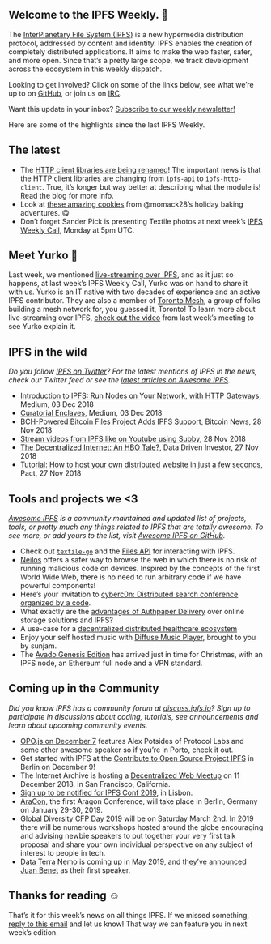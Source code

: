 ## Welcome to the IPFS Weekly. 👋

The [InterPlanetary File System (IPFS)](https://ipfs.io/) is a new hypermedia distribution protocol, addressed by content and identity. IPFS enables the creation of completely distributed applications. It aims to make the web faster, safer, and more open. Since that’s a pretty large scope, we track development across the ecosystem in this weekly dispatch.

Looking to get involved? Click on some of the links below, see what we’re up to on [GitHub](https://github.com/ipfs), or join us on [IRC](https://riot.im/app/#/room/#ipfs:matrix.org).

Want this update in your inbox? [Subscribe to our weekly newsletter!](https://tinyletter.com/ipfsnewsletter)

Here are some of the highlights since the last IPFS Weekly.

## The latest

+ The [HTTP client libraries are being renamed](https://blog.ipfs.io/58-http-client-rename/ )! The important news is that the HTTP client libraries are changing from `ipfs-api` to `ipfs-http-client`. True, it’s longer but way better at describing what the module is! Read the blog for more info. 
+ Look at [these amazing cookies](https://twitter.com/momack28/status/1069510119132516352) from @momack28’s holiday baking adventures. 😋
+ Don’t forget Sander Pick is presenting Textile photos at next week’s [IPFS Weekly Call](https://github.com/ipfs/team-mgmt#-ipfs-weekly-call--formerly-known-as-ipfs-all-hands-call), Monday at 5pm UTC. 

## Meet Yurko 👾

Last week, we mentioned [live-streaming over IPFS](https://github.com/tomeshnet/ipfs-live-streaming), and as it just so happens, at last week’s IPFS Weekly Call, Yurko was on hand to share it with us. Yurko is an IT native with two decades of experience and an active IPFS contributor. They are also a member of [Toronto Mesh](https://tomesh.net/), a group of folks building a mesh network for, you guessed it, Toronto! To learn more about live-streaming over IPFS, [check out the video](https://www.youtube.com/watch?v=VFsKl6UMwqM&feature=youtu.be&t=435) from last week’s meeting to see Yurko explain it. 
 

## IPFS in the wild
*Do you follow [IPFS on Twitter](https://twitter.com/IPFSbot)? For the latest mentions of IPFS in the news, check our Twitter feed or see the [latest articles on Awesome IPFS](https://awesome.ipfs.io/categories/articles/).* 

+ [Introduction to IPFS: Run Nodes on Your Network, with HTTP Gateways](https://medium.com/@rossbulat/introduction-to-ipfs-set-up-nodes-on-your-network-with-http-gateways-10e21ea689a4), Medium, 03 Dec 2018
+ [Curatorial Enclaves](https://medium.com/@odomojuli/curatorial-enclaves-cf595e5d099d), Medium, 03 Dec 2018
+ [BCH-Powered Bitcoin Files Project Adds IPFS Support](https://news.bitcoin.com/bch-powered-bitcoin-files-project-adds-ipfs-support/), Bitcoin News, 28 Nov 2018
+ [Stream videos from IPFS like on Youtube using Subby](https://medium.com/@subby/stream-videos-from-ipfs-like-on-youtube-using-subby-32b8df17ad03), 28 Nov 2018
+ [The Decentralized Internet: An HBO Tale?](https://medium.com/datadriveninvestor/the-decentralized-internet-an-hbo-tale-1c4247efdb44), Data Driven Investor, 27 Nov 2018
+ [Tutorial: How to host your own distributed website in just a few seconds](https://blog.florence.chat/tutorial-how-to-create-your-own-distributed-website-in-just-a-few-seconds-5100ccf068bc), Pact, 27 Nov 2018


## Tools and projects we <3
*[Awesome IPFS](https://awesome.ipfs.io/) is a community maintained and updated list of projects, tools, or pretty much any things related to IPFS that are totally awesome. To see more, or add yours to the list, visit [Awesome IPFS on GitHub](https://github.com/ipfs/awesome-ipfs).* 

+ Check out [`textile-go`](https://github.com/textileio/textile-go) and the [Files API](https://www.youtube.com/watch?v=5HnpMrvkWoo) for interacting with IPFS. 
+ [Neilos](https://medium.com/@marco.castignoli/neilos-bfda3f0137c6) offers a safer way to browse the web in which there is no risk of running malicious code on devices. Inspired by the concepts of the first World Wide Web, there is no need to run arbitrary code if we have powerful components! 
+ Here’s your invitation to [cyberc0n: Distributed search conference organized by a code](https://medium.com/@21xhipster/invitation-to-cyberc0n-first-distributed-search-conference-23863bbfa1d9). 
+ What exactly are the [advantages of Authpaper Delivery](https://medium.com/@icoauthpapercoin/advantages-of-authpaper-delivery-over-online-storage-solutions-and-ipfs-de9b251f6ecd) over online storage solutions and IPFS? 
+ A use-case for a [decentralized distributed healthcare ecosystem](https://medium.com/@loudsunday/use-case-for-a-ddhe-1a94529d2a4d (DDHE)) 
+ Enjoy your self hosted music with [Diffuse Music Player](https://ownyourbits.com/2018/11/16/enjoy-your-self-hosted-music-with-diffuse-music-player/), brought to you by sunjam.
+ The [Avado Genesis Edition](https://ava.do/) has arrived just in time for Christmas, with an IPFS node, an Ethereum full node and a VPN standard.



## Coming up in the Community
*Did you know IPFS has a community forum at [discuss.ipfs.io](https://discuss.ipfs.io/)? Sign up to participate in discussions about coding, tutorials, see announcements and learn about upcoming community events.*

+ [OPO.js on December 7](https://www.meetup.com/opo-js/events/256434646/) features Alex Potsides of Protocol Labs and some other awesome speaker so if you’re in Porto, check it out.
+ Get started with IPFS at the [Contribute to Open Source Project IPFS](https://www.meetup.com/en-AU/IPFS-Berlin/events/255970865/) in Berlin on December 9!
+ The Internet Archive is hosting a [Decentralized Web Meetup](https://www.eventbrite.com/e/decentralized-web-meet-up-tickets-52509395014) on 11 December 2018, in San Francisco, California. 
+ [Sign up to be notified for IPFS Conf 2019](https://docs.google.com/forms/d/e/1FAIpQLSfJVVPwvp6RY3MUg1zAVl1g_5y2nGb7WJIMI1Hs6glzm7FLHQ/viewform), in Lisbon.
+ [AraCon](https://blog.aragon.org/announcing-aracon-the-aragon-conference/), the first Aragon Conference, will take place in Berlin, Germany on January 29-30, 2019.
+ [Global Diversity CFP Day 2019](https://www.globaldiversitycfpday.com/) will be on Saturday March 2nd. In 2019 there will be numerous workshops hosted around the globe encouraging and advising newbie speakers to put together your very first talk proposal and share your own individual perspective on any subject of interest to people in tech.
+ [Data Terra Nemo](https://dtn.is/) is coming up in  May 2019, and [they’ve announced Juan Benet](https://twitter.com/juanbenet/status/1059987667377577985) as their first speaker. 

## Thanks for reading ☺️

That’s it for this week’s news on all things IPFS. If we missed something, [reply to this email](mailto:newsletter@ipfs.io) and let us know! That way we can feature you in next week’s edition. 
